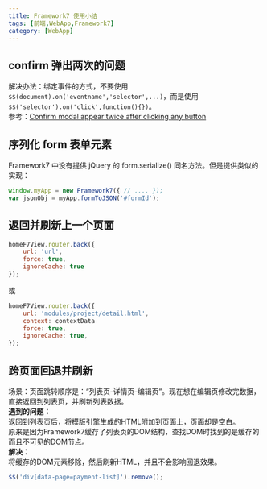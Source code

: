 ```yaml
---
title: Framework7 使用小结
tags: [前端,WebApp,Framework7]
category: [WebApp]
---
```


## confirm 弹出两次的问题  
解决办法：绑定事件的方式，不要使用 `$$(document).on('eventname','selector',...)`，而是使用`$$('selector').on('click',function(){})`。   
参考：[Confirm modal appear twice after clicking any button](https://github.com/nolimits4web/Framework7/issues/1328)

## 序列化 form 表单元素  
Framework7 中没有提供 jQuery 的 form.serialize() 同名方法。但是提供类似的实现：  
``` javascript
window.myApp = new Framework7({ // .... });
var jsonObj = myApp.formToJSON('#formId');
```

<!--more-->

## 返回并刷新上一个页面
``` javascript
homeF7View.router.back({
    url: 'url',
    force: true,
    ignoreCache: true
});
```
或
``` javascript
homeF7View.router.back({
    url: 'modules/project/detail.html',
    context: contextData
    force: true,
    ignoreCache: true,
});
```

## 跨页面回退并刷新
场景：页面跳转顺序是：“列表页-详情页-编辑页”。现在想在编辑页修改完数据，直接返回到列表页，并刷新列表数据。  
**遇到的问题：**   
返回到列表页后，将模版引擎生成的HTML附加到页面上，页面却是空白。  
原来是因为Framework7缓存了列表页的DOM结构，查找DOM时找到的是缓存的而且不可见的DOM节点。  
**解决：**   
将缓存的DOM元素移除，然后刷新HTML，并且不会影响回退效果。
```javascript
$$('div[data-page=payment-list]').remove();
```